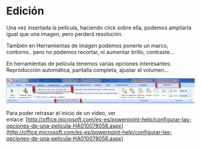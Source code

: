 # Edición

Una vez insertada la película, haciendo click sobre ella, podemos ampliarla igual que una imagen, pero perderá resolución.

También en Herramientas de imágen podemos ponerle un marco, contorno.. pero no podemos recortar, ni aumentar brillo, contraste...

En herramientas de película tenemos varias opciones interesantes: Reproducción automática, pantalla completa, ajustar el volumen...


![Reproducir Películas](img/reproducir-peliculas.png "Reproducir Películas")



Para poder retrasar el inicio de un vídeo, ver enlace: [http://office.microsoft.com/es-es/powerpoint-help/configurar-las-opciones-de-una-pelicula-HA010078056.aspx](http://office.microsoft.com/es-es/powerpoint-help/configurar-las-opciones-de-una-pelicula-HA010078056.aspx)


